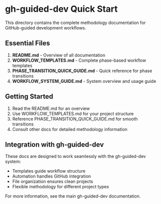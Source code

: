 # gh-guided-dev Quick Start

This directory contains the complete methodology documentation for GitHub-guided development workflows.

## Essential Files

1. **README.md** - Overview of all documentation
2. **WORKFLOW_TEMPLATES.md** - Complete phase-based workflow templates
3. **PHASE_TRANSITION_QUICK_GUIDE.md** - Quick reference for phase transitions
4. **WORKFLOW_SYSTEM_GUIDE.md** - System overview and usage guide

## Getting Started

1. Read the README.md for an overview
2. Use WORKFLOW_TEMPLATES.md for your project structure
3. Reference PHASE_TRANSITION_QUICK_GUIDE.md for smooth transitions
4. Consult other docs for detailed methodology information

## Integration with gh-guided-dev

These docs are designed to work seamlessly with the gh-guided-dev system:
- Templates guide workflow structure
- Automation handles GitHub integration
- File organization ensures clean projects
- Flexible methodology for different project types

For more information, see the main gh-guided-dev documentation.
